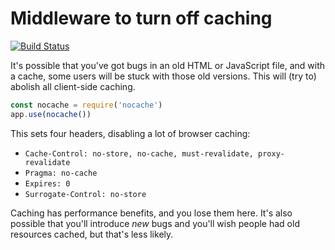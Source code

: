 Middleware to turn off caching
==============================
[![Build Status](https://travis-ci.org/helmetjs/nocache.svg?branch=master)](https://travis-ci.org/helmetjs/nocache)

It's possible that you've got bugs in an old HTML or JavaScript file, and with a cache, some users will be stuck with those old versions. This will (try to) abolish all client-side caching.

```javascript
const nocache = require('nocache')
app.use(nocache())
```

This sets four headers, disabling a lot of browser caching:

- `Cache-Control: no-store, no-cache, must-revalidate, proxy-revalidate`
- `Pragma: no-cache`
- `Expires: 0`
- `Surrogate-Control: no-store`

Caching has performance benefits, and you lose them here. It's also possible that you'll introduce *new* bugs and you'll wish people had old resources cached, but that's less likely.
